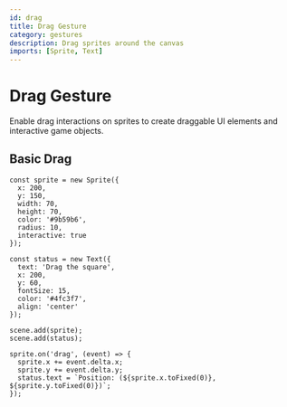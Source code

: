 ```yaml
---
id: drag
title: Drag Gesture
category: gestures
description: Drag sprites around the canvas
imports: [Sprite, Text]
---
```


# Drag Gesture

Enable drag interactions on sprites to create draggable UI elements and interactive game objects.

## Basic Drag

```zap-demo
const sprite = new Sprite({
  x: 200,
  y: 150,
  width: 70,
  height: 70,
  color: '#9b59b6',
  radius: 10,
  interactive: true
});

const status = new Text({
  text: 'Drag the square',
  x: 200,
  y: 60,
  fontSize: 15,
  color: '#4fc3f7',
  align: 'center'
});

scene.add(sprite);
scene.add(status);

sprite.on('drag', (event) => {
  sprite.x += event.delta.x;
  sprite.y += event.delta.y;
  status.text = `Position: (${sprite.x.toFixed(0)}, ${sprite.y.toFixed(0)})`;
});
```
